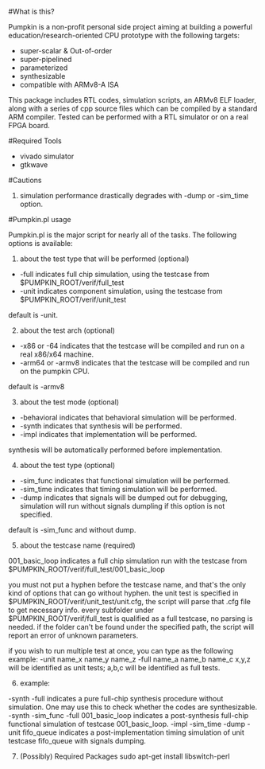 #What is this?

Pumpkin is a non-profit personal side project aiming at building a powerful education/research-oriented CPU prototype with the following targets:
* super-scalar & Out-of-order
* super-pipelined
* parameterized
* synthesizable
* compatible with ARMv8-A ISA

This package includes RTL codes, simulation scripts, an ARMv8 ELF loader, along with a series of cpp source files which can be compiled by a standard ARM compiler. 
Tested can be performed with a RTL simulator or on a real FPGA board. 

#Required Tools

* vivado simulator
* gtkwave

#Cautions 
    
1. simulation performance drastically degrades with -dump or -sim_time option.

#Pumpkin.pl usage

Pumpkin.pl is the major script for nearly all of the tasks. The following options is available: 

1. about the test type that will be performed (optional)
    
- -full indicates full chip simulation, using the testcase from $PUMPKIN_ROOT/verif/full_test
- -unit indicates component simulation, using the testcase from $PUMPKIN_ROOT/verif/unit_test
    
default is -unit.

2. about the test arch (optional)
- -x86 or -64 indicates that the testcase will be compiled and run on a real x86/x64 machine.
- -arm64 or -armv8 indicates that the testcase will be compiled and run on the pumpkin CPU.

default is -armv8

3. about the test mode (optional)

- -behavioral indicates that behavioral simulation will be performed.
- -synth indicates that synthesis will be performed.
- -impl indicates that implementation will be performed.

synthesis will be automatically performed before implementation.

4. about the test type (optional)

- -sim_func indicates that functional simulation will be performed.
- -sim_time indicates that timing simulation will be performed.
- -dump indicates that signals will be dumped out for debugging, simulation will run without signals dumpling if this option is not specified.

default is -sim_func and without dump.

5. about the testcase name (required)
    
001_basic_loop indicates a full chip simulation run with the testcase from $PUMPKIN_ROOT/verif/full_test/001_basic_loop
    
you must not put a hyphen before the testcase name, and that's the only kind of options that can go without hyphen.
the unit test is specified in $PUMPKIN_ROOT/verif/unit_test/unit.cfg, the script will parse that .cfg file to get necessary info.
every subfolder under $PUMPKIN_ROOT/verif/full_test is qualified as a full testcase, no parsing is needed.
if the folder can't be found under the specified path, the script will report an error of unknown parameters.
    
if you wish to run multiple test at once, you can type as the following example: -unit name_x name_y name_z -full name_a name_b name_c
x,y,z will be identified as unit tests; a,b,c will be identified as full tests.

6. example:

-synth -full indicates a pure full-chip synthesis procedure without simulation. One may use this to check whether the codes are synthesizable.
-synth -sim_func -full 001_basic_loop indicates a post-synthesis full-chip functional simulation of testcase 001_basic_loop.
-impl -sim_time -dump -unit fifo_queue indicates a post-implementation timing simulation of unit testcase fifo_queue with signals dumping.

7. (Possibly) Required Packages
sudo apt-get install libswitch-perl
